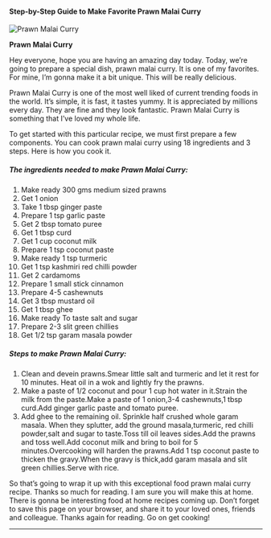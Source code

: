             

#### Step-by-Step Guide to Make Favorite Prawn Malai Curry

![Prawn Malai Curry](https://img-global.cpcdn.com/recipes/18e9d099212a3eea/751x532cq70/prawn-malai-curry-recipe-main-photo.jpg)

**Prawn Malai Curry**

Hey everyone, hope you are having an amazing day today. Today, we’re going to prepare a special dish, prawn malai curry. It is one of my favorites. For mine, I’m gonna make it a bit unique. This will be really delicious.

Prawn Malai Curry is one of the most well liked of current trending foods in the world. It’s simple, it is fast, it tastes yummy. It is appreciated by millions every day. They are fine and they look fantastic. Prawn Malai Curry is something that I’ve loved my whole life.

To get started with this particular recipe, we must first prepare a few components. You can cook prawn malai curry using 18 ingredients and 3 steps. Here is how you cook it.

##### The ingredients needed to make Prawn Malai Curry:

1.  Make ready 300 gms medium sized prawns
2.  Get 1 onion
3.  Take 1 tbsp ginger paste
4.  Prepare 1 tsp garlic paste
5.  Get 2 tbsp tomato puree
6.  Get 1 tbsp curd
7.  Get 1 cup coconut milk
8.  Prepare 1 tsp coconut paste
9.  Make ready 1 tsp turmeric
10.  Get 1 tsp kashmiri red chilli powder
11.  Get 2 cardamoms
12.  Prepare 1 small stick cinnamon
13.  Prepare 4-5 cashewnuts
14.  Get 3 tbsp mustard oil
15.  Get 1 tbsp ghee
16.  Make ready To taste salt and sugar
17.  Prepare 2-3 slit green chillies
18.  Get 1/2 tsp garam masala powder

##### Steps to make Prawn Malai Curry:

1.  Clean and devein prawns.Smear little salt and turmeric and let it rest for 10 minutes. Heat oil in a wok and lightly fry the prawns.
2.  Make a paste of 1/2 coconut and pour 1 cup hot water in it.Strain the milk from the paste.Make a paste of 1 onion,3-4 cashewnuts,1 tbsp curd.Add ginger garlic paste and tomato puree.
3.  Add ghee to the remaining oil. Sprinkle half crushed whole garam masala. When they splutter, add the ground masala,turmeric, red chilli powder,salt and sugar to taste.Toss till oil leaves sides.Add the prawns and toss well.Add coconut milk and bring to boil for 5 minutes.Overcooking will harden the prawns.Add 1 tsp coconut paste to thicken the gravy.When the gravy is thick,add garam masala and slit green chillies.Serve with rice.

So that’s going to wrap it up with this exceptional food prawn malai curry recipe. Thanks so much for reading. I am sure you will make this at home. There is gonna be interesting food at home recipes coming up. Don’t forget to save this page on your browser, and share it to your loved ones, friends and colleague. Thanks again for reading. Go on get cooking!

* * *